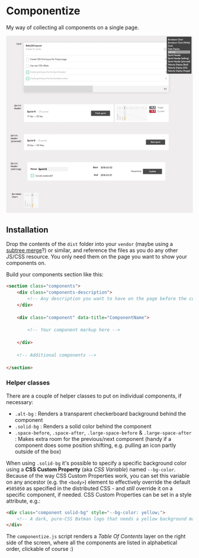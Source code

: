 # Componentize

My way of collecting all components on a single page.

<img src="assets/screenshot_componentize.jpg" alt="Componentize Screenshot" />

## Installation

Drop the contents of the `dist` folder into your `vendor` (maybe using a [subtree merge][submerge]?) or similar, and reference the files as you do any other JS/CSS resource. You only need them on the page you want to show your components on.

Build your components section like this:

```html
<section class="components">
	<div class="components-description">
		<!-- Any description you want to have on the page before the component list -->
	</div>
	
	<div class="component" data-title="ComponentName">
		
		<!-- Your component markup here -->
		
	</div>
	
	<!-- Additional components -->
	
</section>
```

### Helper classes

There are a couple of helper classes to put on individual components, if necessary:

- `.alt-bg` : Renders a transparent checkerboard background behind the component
- `.solid-bg` : Renders a solid color behind the component
- `.space-before`, `.space-after`, `.large-space-before` & `.large-space-after` : Makes extra room for the previous/next component (handy if a component does some position shifting, e.g. pulling an icon partly outside of the box)

When using `.solid-bg` it's possible to specify a specific background color using a **CSS Custom Property** (aka *CSS Variable*) named `--bg-color`.
Because of the way CSS Custom Properties work, you can set this variable on any ancestor (e.g. the `<body>`) element to effectively
override the default `#505050` as specified in the distributed CSS - and *still* override it on a specific component, if needed.
CSS Custom Properties can be set in a style attribute, e.g.:

```html
<div class="component solid-bg" style="--bg-color: yellow;">
	<!-- A dark, pure-CSS Batman logo that needs a yellow background maybe? -->
</div>
```

The `componentize.js` script renders a *Table Of Contents* layer on the right side of the screen, where all the components are listed in alphabetical order, clickable of course :)

[submerge]: http://greystate.dk/resources/subtree-merge/?rf=dist&u=greystate&b=master&r=componentize&lf=vendor/componentize

